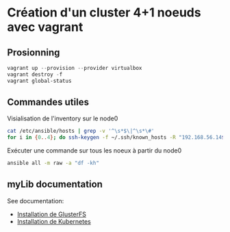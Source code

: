 # Création d'un cluster 4+1 noeuds avec vagrant

## Prosionning

~~~powershell
vagrant up --provision --provider virtualbox
vagrant destroy -f
vagrant global-status
~~~

## Commandes utiles

Visialisation de l'inventory sur le node0

~~~bash
cat /etc/ansible/hosts | grep -v '^\s*$\|^\s*\#'
for i in {0..4}; do ssh-keygen -f ~/.ssh/known_hosts -R "192.168.56.14${i}"; done
~~~

Exécuter une commande sur tous les noeux à partir du node0

~~~bash
ansible all -m raw -a "df -kh"
~~~

## myLib documentation

See documentation:

- [Installation de GlusterFS](exemples/1-glusterfs/README.md)
- [Installation de Kubernetes](exemples/2-kubernetes/README.md)
